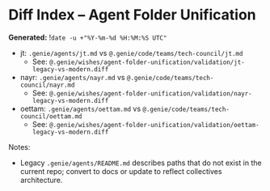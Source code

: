 # Diff Index – Agent Folder Unification
**Generated:** !`date -u +"%Y-%m-%d %H:%M:%S UTC"`

- jt: `.genie/agents/jt.md` vs `@.genie/code/teams/tech-council/jt.md`
  - See: `@.genie/wishes/agent-folder-unification/validation/jt-legacy-vs-modern.diff`
- nayr: `.genie/agents/nayr.md` vs `@.genie/code/teams/tech-council/nayr.md`
  - See: `@.genie/wishes/agent-folder-unification/validation/nayr-legacy-vs-modern.diff`
- oettam: `.genie/agents/oettam.md` vs `@.genie/code/teams/tech-council/oettam.md`
  - See: `@.genie/wishes/agent-folder-unification/validation/oettam-legacy-vs-modern.diff`

Notes:
- Legacy `.genie/agents/README.md` describes paths that do not exist in the current repo; convert to docs or update to reflect collectives architecture.
